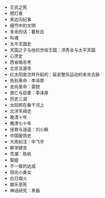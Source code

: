 - 王氏之死
- 燃灯者
- 夹边沟纪事
- 细节中的文明
- 多余的话：瞿秋白
- 叫魂
- 太平天国史
- 天国之子与他的世俗王国：洪秀全与太平天国
- 心灵史
- 西省暗杀考
- 北京法源寺
- 红太阳是怎样升起的：延安整风运动的来龙去脉
- 告别革命：李泽厚
- 走向革命：雷颐
- 救亡与启蒙：李泽厚
- 历史三调
- 太阳照在桑干河上
- 北洋军阀史
- 晚清十年
- 晚清七十年
- 拯救与逍遥：刘小枫
- 中国服饰史
- 大雨如注：毕飞宇
- 群学肄言
- 荒潮：陈帆
- 娶姐
- 不一致的达成
- 阳光小美女
- 白日烟火
- 娱乐至死
- 神话研究：茅盾